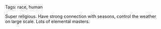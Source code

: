 Tags: race, human

Super religious. Have strong connection with seasons, control the weather on large scale. Lots of elemental masters. 